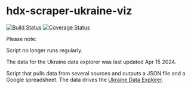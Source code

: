 # hdx-scraper-ukraine-viz
[![Build Status](https://github.com/OCHA-DAP/hdx-scraper-ukraine-viz/actions/workflows/run-python-tests.yml/badge.svg)](https://github.com/OCHA-DAP/hdx-scraper-ukraine-viz/actions/workflows/run-python-tests.yml) [![Coverage Status](https://coveralls.io/repos/github/OCHA-DAP/hdx-scraper-ukraine-viz/badge.svg?branch=main&ts=1)](https://coveralls.io/github/OCHA-DAP/hdx-scraper-ukraine-viz?branch=main)

Please note:

Script no longer runs regularly.

The data for the Ukraine data explorer was last updated Apr 15 2024. 

Script that pulls data from several sources and outputs a JSON file and a Google 
spreadsheet. The data drives the [Ukraine Data Explorer](https://data.humdata.org/visualization/ukraine-humanitarian-operations/). 
